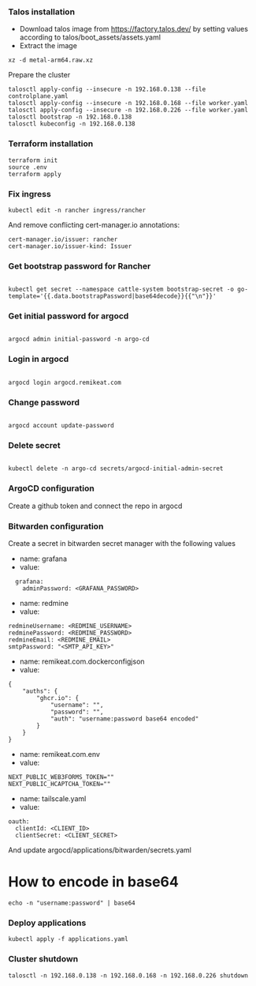 ### Talos installation

- Download talos image from https://factory.talos.dev/ by setting values according to talos/boot_assets/assets.yaml
- Extract the image

```
xz -d metal-arm64.raw.xz
```

Prepare the cluster

```
talosctl apply-config --insecure -n 192.168.0.138 --file controlplane.yaml
talosctl apply-config --insecure -n 192.168.0.168 --file worker.yaml
talosctl apply-config --insecure -n 192.168.0.226 --file worker.yaml
talosctl bootstrap -n 192.168.0.138
talosctl kubeconfig -n 192.168.0.138
```

### Terraform installation

```
terraform init
source .env
terraform apply
```

### Fix ingress

```
kubectl edit -n rancher ingress/rancher
```

And remove conflicting cert-manager.io annotations:

```
cert-manager.io/issuer: rancher
cert-manager.io/issuer-kind: Issuer
```

### Get bootstrap password for Rancher

```

kubectl get secret --namespace cattle-system bootstrap-secret -o go-template='{{.data.bootstrapPassword|base64decode}}{{"\n"}}'

```

### Get initial password for argocd

```

argocd admin initial-password -n argo-cd

```

### Login in argocd

```

argocd login argocd.remikeat.com

```

### Change password

```

argocd account update-password

```

### Delete secret

```

kubectl delete -n argo-cd secrets/argocd-initial-admin-secret

```

### ArgoCD configuration

Create a github token and connect the repo in argocd

### Bitwarden configuration

Create a secret in bitwarden secret manager with the following values

- name: grafana
- value:

```
  grafana:
    adminPassword: <GRAFANA_PASSWORD>
```

- name: redmine
- value:

```
redmineUsername: <REDMINE_USERNAME>
redminePassword: <REDMINE_PASSWORD>
redmineEmail: <REDMINE_EMAIL>
smtpPassword: "<SMTP_API_KEY>"
```

- name: remikeat.com.dockerconfigjson
- value:

```
{
    "auths": {
        "ghcr.io": {
            "username": "",
            "password": "",
            "auth": "username:password base64 encoded"
        }
    }
}
```

- name: remikeat.com.env
- value:

```
NEXT_PUBLIC_WEB3FORMS_TOKEN=""
NEXT_PUBLIC_HCAPTCHA_TOKEN=""
```

- name: tailscale.yaml
- value:

```
oauth:
  clientId: <CLIENT_ID>
  clientSecret: <CLIENT_SECRET>
```

And update argocd/applications/bitwarden/secrets.yaml

# How to encode in base64

```
echo -n "username:password" | base64
```

### Deploy applications

```
kubectl apply -f applications.yaml
```

### Cluster shutdown

```
talosctl -n 192.168.0.138 -n 192.168.0.168 -n 192.168.0.226 shutdown
```
